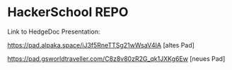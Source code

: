 # HackerSchool REPO



Link to HedgeDoc Presentation:

https://pad.alpaka.space/iJ3f5RneTTSg21wWsaV4IA [altes Pad]

https://pad.gsworldtraveller.com/C8z8v80zR2G_qk1JXKg6Ew [neues Pad]

